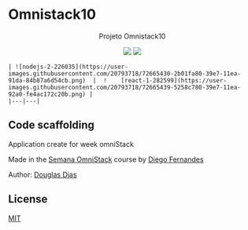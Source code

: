 # Omnistack10

<p align="center">
    Projeto Omnistack10
</p>
<p align="center">
	<img src="https://img.shields.io/badge/Language-Node/ReactJs/ReactNative-orange">
	<img src="https://img.shields.io/badge/Latest%20Update-18/01/2020-brightgreen.svg">




	| ![nodejs-2-226035](https://user-images.githubusercontent.com/20793718/72665430-2b01fa80-39e7-11ea-91da-84b87a6d54cb.png)  |  !	[react-1-282599](https://user-images.githubusercontent.com/20793718/72665439-5258c780-39e7-11ea-92a0-fe4ac172c20b.png) |
	|---|---|


## Code scaffolding

Application create for week omniStack

Made in the [Semana OmniStack](https://www.rocketseat.com.br/) course by [Diego Fernandes](https://github.com/diego3g)

Author: [Douglas Dias](https://github.com/douglasjava)

## License ##

[MIT](LICENSE)
